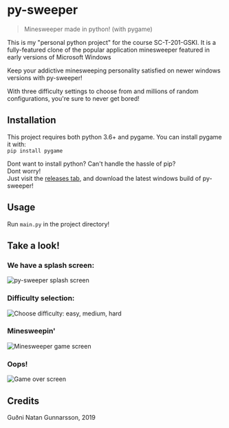 # py-sweeper

> Minesweeper made in python! (with pygame)

This is my "personal python project" for the course SC-T-201-GSKI. It is a fully-featured clone of the popular application minesweeper featured in early versions of Microsoft Windows

Keep your addictive minesweeping personality satisfied on newer windows versions with py-sweeper!

With three difficulty settings to choose from and millions of random configurations, you're sure to never get bored!

## Installation

This project requires both python 3.6+ and pygame. You can install pygame it with:<br>
`pip install pygame`

Dont want to install python? Can't handle the hassle of pip?  
Dont worry!  
Just visit the [releases tab](https://github.com/GudniNatan/py-sweeper/releases), and download the latest windows build of py-sweeper!

## Usage

Run `main.py` in the project directory!

## Take a look!

### We have a splash screen:

![py-sweeper splash screen](https://i.imgur.com/oEkx9Rs.png)

### Difficulty selection:

![Choose difficulty: easy, medium, hard](https://i.imgur.com/zGswvwG.png)

### Minesweepin'

![Minesweeper game screen](https://i.imgur.com/GDjLsM2.png)

### Oops!

![Game over screen](https://i.imgur.com/RDgG9nQ.png)

## Credits

Guðni Natan Gunnarsson, 2019
